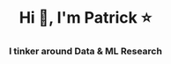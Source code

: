 <h1 align="center">Hi 👋, I'm Patrick ⭐️</h1>
<h3 align="center">I tinker around Data & ML Research</h3>
